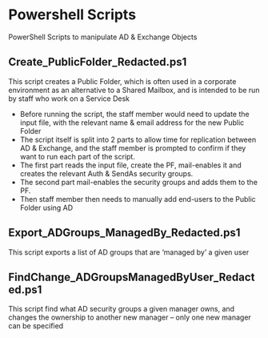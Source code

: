 # Powershell Scripts
PowerShell Scripts to manipulate AD &amp; Exchange Objects

## Create_PublicFolder_Redacted.ps1

This script creates a Public Folder, which is often used in a corporate environment as an alternative to a Shared Mailbox, and is intended to be run by staff who work on a Service Desk
- Before running the script, the staff member would need to update the input file, with the relevant name & email address for the new Public Folder
- The script itself is split into 2 parts to allow time for replication between AD & Exchange, and the staff member is prompted to confirm if they want to run each part of the script.
- The  first part reads the input file, create the PF, mail-enables it and creates the relevant Auth & SendAs security groups. 
- The second part mail-enables the security groups and adds them to the PF.
- Then staff member then needs to manually add end-users to the Public Folder using AD


## Export_ADGroups_ManagedBy_Redacted.ps1

This script exports a list of AD groups that are ‘managed by’ a given user 


## FindChange_ADGroupsManagedByUser_Redacted.ps1

This script find what AD security groups a given manager owns, and changes the ownership to another new manager – only one new manager can be specified
